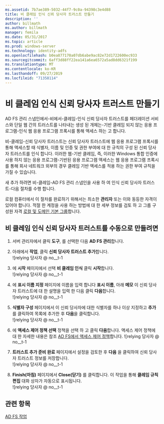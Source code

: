 ```yaml
---
ms.assetid: 7b7ae389-5032-44f7-9c0a-94398c3e4d88
title: 비 클레임 인식 신뢰 당사자 트러스트 만들기
description: ''
author: billmath
ms.author: billmath
manager: femila
ms.date: 05/31/2017
ms.topic: article
ms.prod: windows-server
ms.technology: identity-adfs
ms.openlocfilehash: b0ea877170a07db6abe9ac82e72d1722600ec933
ms.sourcegitcommit: 6aff3d88ff22ea141a6ea6572a5ad8dd6321f199
ms.translationtype: MT
ms.contentlocale: ko-KR
ms.lasthandoff: 09/27/2019
ms.locfileid: "71358114"
---
```

# <a name="create-a-non-claims-aware-relying-party-trust"></a>비 클레임 인식 신뢰 당사자 트러스트 만들기


AD FS 관리 스냅인에서\-비에서\-클레임\-인식 신뢰 당사자 트러스트를 페더레이션 서비스와 단일 웹 간의 트러스트를 나타내는 생성 된 개체는\-기반 클레임 되지 않는 응용 프로그램\-인식 웹 응용 프로그램 프록시를 통해 액세스 하는 고 합니다.  
  
비\-클레임\-신뢰 당사자 트러스트는 신뢰 당사자 트러스트에 웹 응용 프로그램 프록시를 통해 액세스할 때 식별자, 이름 및 인증 및 권한 부여에 대 한 규칙의 구성 된 신뢰 당사자 트러스트를 인식 합니다. 이러한 웹\-기반 클레임, 즉, 이러한 Windows 통합 인증에 사용 하지 않는 응용 프로그램\-기반된 응용 프로그램 액세스는 웹 응용 프로그램 프록시를 통해 회사 네트워크 외부의 경우 클레임 기반 액세스를 적용 하는 권한 부여 규칙을 가질 수 있습니다.  
  
새 추가 하려면 비\-클레임\-AD FS 관리 스냅인을 사용 하 여 인식 신뢰 당사자 트러스트\-다음 절차를 수행 합니다.  
  
로컬 컴퓨터에서 이 절차를 완료하기 위해서는 최소한 **관리자** 또는 이와 동등한 자격이 있어야 합니다.  적절 한 계정을 사용 하는 방법에 대 한 세부 정보를 검토 하 고 그룹 구성원 자격 [로컬 및 도메인 기본 그룹](https://go.microsoft.com/fwlink/?LinkId=83477)합니다.   
  
## <a name="to-create-a-non-claims-aware-relying-party-trust-manually"></a>비 클레임 인식 신뢰 당사자 트러스트를 수동으로 만들려면 
1. 서버 관리자에서 클릭 **도구**, 를 선택한 다음 **AD FS 관리**합니다.  
  
2.  아래에서 **작업**, 클릭 **신뢰 당사자 트러스트 추가**합니다.  
![relying 당사자 @ no__t-1   

3.  에 **시작** 페이지에서 선택 **비 클레임 인식** 클릭 **시작**합니다.  
![relying 당사자 @ no__t-1 
  
4.  에 **표시 이름 지정** 페이지에 이름을 입력 합니다 **표시 이름**, 아래 **메모** 이 신뢰 당사자 트러스트에 대 한 설명을 입력 한 다음 클릭 **다음**합니다.  
![relying 당사자 @ no__t-1

5. **식별자 구성** 페이지에서 이 신뢰 당사자에 대한 식별자를 하나 이상 지정하고 **추가**를 클릭하여 목록에 추가한 후 **다음**을 클릭합니다.  
![relying 당사자 @ no__t-1

6.  에 **액세스 제어 정책 선택** 정책을 선택 하 고 클릭 **다음**합니다.  액세스 제어 정책에 대 한 자세한 내용은 참조 [AD FS에서 액세스 제어 정책](Access-Control-Policies-in-AD-FS.md)합니다. 
![relying 당사자 @ no__t-1

7. **트러스트 추가 준비 완료** 페이지에서 설정을 검토한 후 **다음** 을 클릭하여 신뢰 당사자 트러스트 정보를 저장합니다.  
   ![relying 당사자 @ no__t-1 

8. **Finish(마침)** 페이지에서 **Close(닫기)** 를 클릭합니다. 이 작업을 통해 **클레임 규칙 편집** 대화 상자가 자동으로 표시됩니다.  
![relying 당사자 @ no__t-1  
  
## <a name="see-also"></a>관련 항목  
[AD FS 작업](../../ad-fs/AD-FS-2016-Operations.md) 
